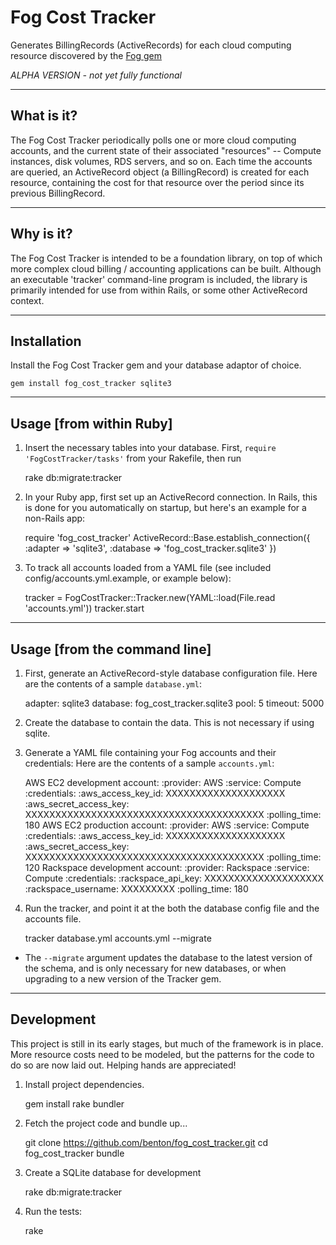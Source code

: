 Fog Cost Tracker
================
Generates BillingRecords (ActiveRecords) for each cloud computing resource
discovered by the [Fog gem](https://github.com/fog/fog)

  *ALPHA VERSION - not yet fully functional*


----------------
What is it?
----------------
The Fog Cost Tracker periodically polls one or more cloud computing accounts, and the current state of their associated "resources" -- Compute instances, disk volumes, RDS servers, and so on. Each time the accounts are queried, an ActiveRecord object (a BillingRecord) is created for each resource, containing the cost for that resource over the period since its previous BillingRecord.


----------------
Why is it?
----------------
The Fog Cost Tracker is intended to be a foundation library, on top of which more complex cloud billing / accounting applications can be built. Although an executable 'tracker' command-line program is included, the library is primarily intended for use from within Rails, or some other ActiveRecord context.


----------------
Installation
----------------
Install the Fog Cost Tracker gem and your database adaptor of choice.

    gem install fog_cost_tracker sqlite3


----------------
Usage [from within Ruby]
----------------
1) Insert the necessary tables into your database.
  First, `require 'FogCostTracker/tasks'` from your Rakefile, then run

    rake db:migrate:tracker

2) In your Ruby app, first set up an ActiveRecord connection. In Rails, this is done for you automatically on startup, but here's an example for a non-Rails app:

    require 'fog_cost_tracker'
    ActiveRecord::Base.establish_connection({
      :adapter => 'sqlite3', :database => 'fog_cost_tracker.sqlite3'
    })

3) To track all accounts loaded from a YAML file
  (see included config/accounts.yml.example, or example below):

    tracker = FogCostTracker::Tracker.new(YAML::load(File.read 'accounts.yml'))
    tracker.start


----------------
Usage [from the command line]
----------------
1) First, generate an ActiveRecord-style database configuration file.
   Here are the contents of a sample `database.yml`:

    adapter: sqlite3
    database: fog_cost_tracker.sqlite3
    pool: 5
    timeout: 5000

2) Create the database to contain the data. This is not necessary if using sqlite.

3) Generate a YAML file containing your Fog accounts and their credentials:
   Here are the contents of a sample `accounts.yml`:

    AWS EC2 development account:
      :provider: AWS
      :service: Compute
      :credentials:
        :aws_access_key_id: XXXXXXXXXXXXXXXXXXXX
        :aws_secret_access_key: XXXXXXXXXXXXXXXXXXXXXXXXXXXXXXXXXXXXXXXX
      :polling_time: 180
    AWS EC2 production account:
      :provider: AWS
      :service: Compute
      :credentials:
        :aws_access_key_id: XXXXXXXXXXXXXXXXXXXX
        :aws_secret_access_key: XXXXXXXXXXXXXXXXXXXXXXXXXXXXXXXXXXXXXXXX
      :polling_time: 120
    Rackspace development account:
      :provider: Rackspace
      :service: Compute
      :credentials:
        :rackspace_api_key: XXXXXXXXXXXXXXXXXXXX
        :rackspace_username: XXXXXXXXX
      :polling_time: 180

4) Run the tracker, and point it at the both the database config file and the accounts file.

    tracker database.yml accounts.yml --migrate

  * The `--migrate` argument updates the database to the latest version of the schema, and is only necessary for new databases, or when upgrading to a new version of the Tracker gem.


----------------
Development
----------------
This project is still in its early stages, but much of the framework is in place. More resource costs need to be modeled, but the patterns for the code to do so are now laid out. Helping hands are appreciated!

1) Install project dependencies.

    gem install rake bundler

2) Fetch the project code and bundle up...

    git clone https://github.com/benton/fog_cost_tracker.git
    cd fog_cost_tracker
    bundle

3) Create a SQLite database for development

    rake db:migrate:tracker

4) Run the tests:

    rake
